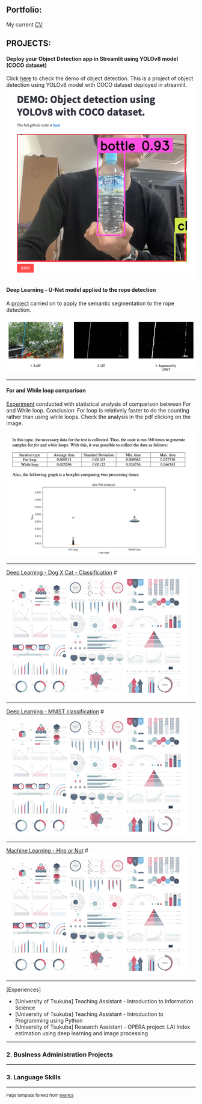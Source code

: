 ## Portfolio:
My current
<a href="pdf/SatoMario_CV_2023.pdf">CV</a>


## PROJECTS: 

#### Deploy your Object Detection app in Streamlit using YOLOv8 model (COCO dataset) 
Click <a href="https://mariotsato-yolov8-object-detection-streamlit-app-9gw2rr.streamlit.app/">here</a> to check the demo of object detection.
This is a project of object detection using YOLOv8 model with COCO dataset deployed in streamlit.
<a href="https://github.com/mariotsato/YOLOv8_object_detection_streamlit" class="image fit"><img src="images/obj_detection.png" alt=""></a>


#### Deep Learning - U-Net model applied to the rope detection
A <a href="https://github.com/mariotsato/unet_rope_detection">project</a> carried on to apply the semantic segmentation to the rope detection.

<a href="https://github.com/mariotsato/unet_rope_detection" class="image fit"><img src="images/unet.png" alt=""></a>

---
#### For and While loop comparison
<a href="pdf/assignment_2_Sato Mario.pdf">Experiment</a> conducted with statistical analysis of comparison between For and While loop.
Conclusion: For loop is relatively faster to do the counting rather than using while loops.
Check the analysis in the pdf clicking on the image.

<a href="pdf/assignment_2_Sato Mario.pdf" class="image fit"><img src="images/for_while.png" alt=""></a>

---
[Deep Learning - Dog X Cat - Classification](/pdf/sample_presentation.pdf)
#<img src="images/dummy_thumbnail.jpg?raw=true"/>

---
[Deep Learning - MNIST classification](http://example.com/)
#<img src="images/dummy_thumbnail.jpg?raw=true"/>

---
[Machine Learning - Hire or Not](http://example.com/)
#<img src="images/dummy_thumbnail.jpg?raw=true"/>

---
[Experiences]
- [University of Tsukuba] Teaching Assistant - Introduction to Information Science
- [University of Tsukuba] Teaching Assistant - Introduction to Programming using Python
- [University of Tsukuba] Research Assistant - OPERA project: LAI Index estimation using deep learning and image processing

---
### 2. Business Administration Projects

---
### 3. Language Skills 

---
<p style="font-size:11px">Page template forked from <a href="https://github.com/evanca/quick-portfolio">evanca</a></p>
<!-- Remove above link if you don't want to attibute -->
